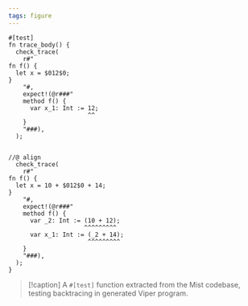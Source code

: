 ```yaml
---
tags: figure
---
```


```{.mist .ignoreErrors .numberLines}
#[test]
fn trace_body() {
  check_trace(
    r#"
fn f() {
  let x = $012$0;
}
    "#,
    expect!(@r###"
    method f() {
      var x_1: Int := 12;
                      ^^
    }
    "###),
  );


//@ align
  check_trace(
    r#"
fn f() {
  let x = 10 + $012$0 + 14;
}
    "#,
    expect!(@r###"
    method f() {
      var _2: Int := (10 + 12);
                     ^^^^^^^^^
      var x_1: Int := (_2 + 14);
                      ^^^^^^^^^
    }
    "###),
  );
}
```

> [!caption]
> A `#[test]` function extracted from the Mist codebase, testing backtracing in generated Viper program.